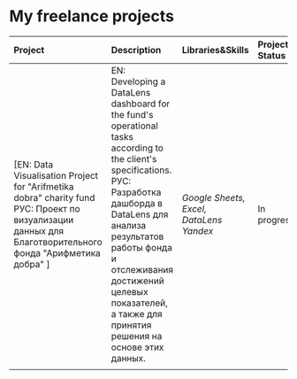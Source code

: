 # My freelance projects

| Project | Description | Libraries&Skills | Project Status |
| :---------------------- | :---------------------- | :---------------------- |:---------------------- |
| [<tab>EN: Data Visualisation Project for "Arifmetika dobra" charity fund <br> РУС: Проект по визуализации данных для Благотворительного фонда "Арифметика добра" <tab>] | <tab>EN: Developing a DataLens dashboard for the fund's operational tasks according to the client's specifications. <br> РУС: Разработка дашборда в DataLens для анализа результатов работы фонда и отслеживания достижений целевых показателей, а также для принятия решения на основе этих данных. <tab> | *Google Sheets, Excel, DataLens Yandex*| In progress |
|  |  |  |
